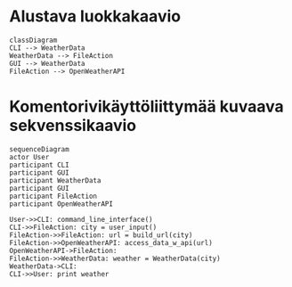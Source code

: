 # Alustava luokkakaavio

```mermaid
classDiagram
CLI --> WeatherData
WeatherData --> FileAction
GUI --> WeatherData
FileAction --> OpenWeatherAPI

```

# Komentorivikäyttöliittymää kuvaava sekvenssikaavio

```mermaid
sequenceDiagram
actor User
participant CLI
participant GUI
participant WeatherData
participant GUI
participant FileAction
participant OpenWeatherAPI

User->>CLI: command_line_interface()
CLI->>FileAction: city = user_input()
FileAction->>FileAction: url = build_url(city)
FileAction->>OpenWeatherAPI: access_data_w_api(url)
OpenWeatherAPI->FileAction: 
FileAction->>WeatherData: weather = WeatherData(city)
WeatherData->CLI: 
CLI->>User: print weather

```